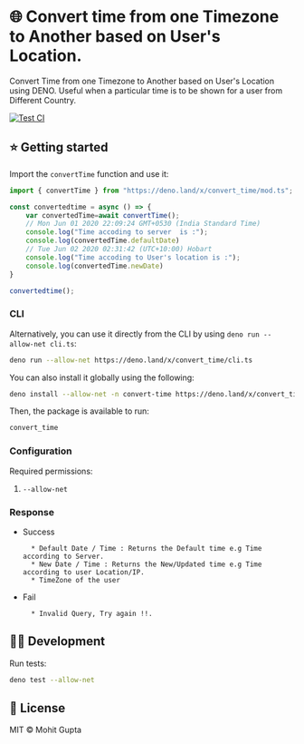 # 🌐 Convert time from one Timezone to Another based on User's Location.

Convert Time from one Timezone to Another based on User's Location using DENO.
Useful when a particular time is to be shown for a user from Different Country.

[![Test CI](https://github.com/denorg/get-ip/workflows/Deno%20CI/badge.svg)](https://github.com/guptamohit004/convert_time/actions)

## ⭐ Getting started

Import the `convertTime` function and use it:

```ts
import { convertTime } from "https://deno.land/x/convert_time/mod.ts";

const convertedtime = async () => {
    var convertedTime=await convertTime();
    // Mon Jun 01 2020 22:09:24 GMT+0530 (India Standard Time)
    console.log("Time accoding to server  is :");
    console.log(convertedTime.defaultDate)
    // Tue Jun 02 2020 02:31:42 (UTC+10:00) Hobart
    console.log("Time accoding to User's location is :");
    console.log(convertedTime.newDate)
}

convertedtime();
```

### CLI

Alternatively, you can use it directly from the CLI by using `deno run --allow-net cli.ts`:

```bash
deno run --allow-net https://deno.land/x/convert_time/cli.ts
```

You can also install it globally using the following:

```bash
deno install --allow-net -n convert-time https://deno.land/x/convert_time/cli.ts
```

Then, the package is available to run:

```bash
convert_time
```

### Configuration

Required permissions:

1. `--allow-net`

### Response
  * Success

          * Default Date / Time : Returns the Default time e.g Time according to Server.
          * New Date / Time : Returns the New/Updated time e.g Time according to user Location/IP.
          * TimeZone of the user

  * Fail

          * Invalid Query, Try again !!.


## 👩‍💻 Development

Run tests:

```bash
deno test --allow-net
```

## 📄 License

MIT © Mohit Gupta

